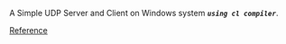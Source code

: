 A Simple UDP Server and Client on Windows system ***`using cl compiler`***.

[Reference](https://www.binarytides.com/udp-socket-programming-in-winsock/)
